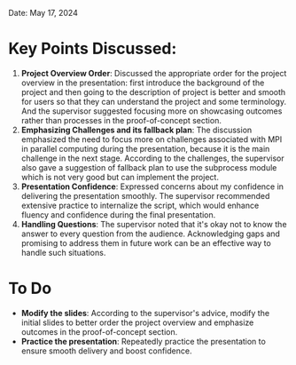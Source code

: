 Date: May 17, 2024
# Key Points Discussed:
1. **Project Overview Order**: Discussed the appropriate order for the project overview in the presentation: first introduce the background of the project and then going to the description of project is better and smooth for users so that they can understand the project and some terminology. And the supervisor suggested focusing more on showcasing outcomes rather than processes in the proof-of-concept section.
2. **Emphasizing Challenges and its fallback plan**: The discussion emphasized the need to focus more on challenges associated with MPI in parallel computing during the presentation, because it is the main challenge in the next stage. According to the challenges, the supervisor also gave a suggestion of fallback plan to use the subprocess module which is not very good but can implement the project. 
3. **Presentation Confidence**: Expressed concerns about my confidence in delivering the presentation smoothly. The supervisor recommended extensive practice to internalize the script, which would enhance fluency and confidence during the final presentation.
4. **Handling Questions**: The supervisor noted that it's okay not to know the answer to every question from the audience. Acknowledging gaps and promising to address them in future work can be an effective way to handle such situations.

# To Do

- **Modify the slides**: According to the supervisor's advice, modify the initial slides to better order the project overview and emphasize outcomes in the proof-of-concept section.
- **Practice the presentation**: Repeatedly practice the presentation to ensure smooth delivery and boost confidence.